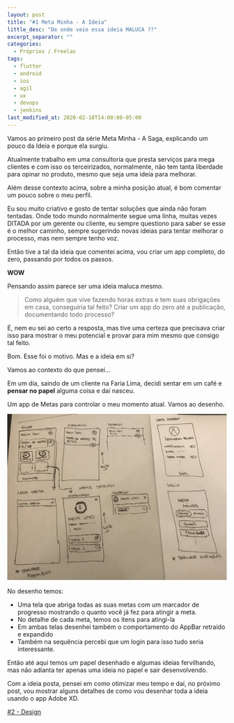 ```yaml
---
layout: post
title: "#1 Meta Minha - A Ideia"
little_desc: "De onde veio essa ideia MALUCA ??"
excerpt_separator: ""
categories:
  - Próprios / Freelas
tags:
  - flutter
  - android
  - ios
  - agil
  - ux
  - devops
  - jenkins
last_modified_at: 2020-02-18T14:00:00-05:00
---
```



Vamos ao primeiro post da série Meta Minha - A Saga, explicando um pouco da Ideia e porque ela surgiu.

Atualmente trabalho em uma consultoria que presta serviços para mega clientes e com isso os terceirizados, normalmente, não tem tanta liberdade para opinar no produto, mesmo que seja uma ideia para melhorar. 

Além desse contexto acima, sobre a minha posição atual, é bom comentar um pouco sobre o meu perfil.

Eu sou muito criativo e gosto de tentar soluções que ainda não foram tentadas. Onde todo mundo normalmente segue uma linha, muitas vezes DITADA por um gerente ou cliente, eu sempre questiono para saber se esse é o melhor caminho, sempre sugerindo novas ideias para tentar melhorar o processo, mas nem sempre tenho voz.

Então tive a tal da ideia que comentei acima, vou criar um app completo, do zero, passando por todos os passos. 

**WOW**

Pensando assim parece ser uma ideia maluca mesmo. 

> Como alguém que vive fazendo horas extras e tem suas obrigações em casa, conseguiria tal feito? Criar um app do zero até a publicação, documentando todo processo?

É, nem eu sei ao certo a resposta, mas tive uma certeza que precisava criar isso para mostrar o meu potencial e provar para mim mesmo que consigo tal feito.

Bom. Esse foi o motivo. Mas e a ideia em si? 

Vamos ao contexto do que pensei...

Em um dia, saindo de um cliente na Faria Lima, decidi sentar em um café e **pensar no papel** alguma coisa e daí nasceu.

Um app de Metas para controlar o meu momento atual. Vamos ao desenho.

<img src="assets/img/metaminha/1-desenho-ideia.png" alt="">

No desenho temos:
* Uma tela que abriga todas as suas metas com um marcador de progresso mostrando o quanto você já fez para atingir a meta.
* No detalhe de cada meta, temos os itens para atingi-la
* Em ambas telas desenhei também o comportamento do AppBar retraído e expandido
* Também na sequência percebi que um login para isso tudo seria interessante.

Então até aqui temos um papel desenhado e algumas ideias fervilhando, mas não adianta ter apenas uma ideia no papel e sair desenvolvendo. 

Com a ideia posta, pensei em como otimizar meu tempo e daí, no próximo post, vou mostrar alguns detalhes de como vou desenhar toda a ideia usando o app Adobe XD.

<a href="/meta-minha-design" target="_blank">#2 - Design</a>